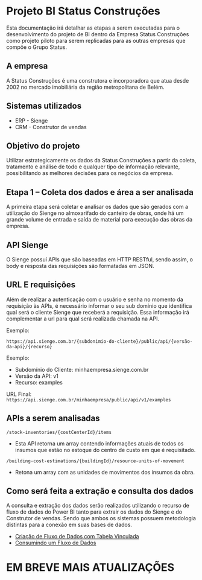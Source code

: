 # Projeto BI Status Construções

Esta documentação irá detalhar as etapas a serem executadas para o desenvolvimento do projeto de BI dentro da Empresa Status Construções como projeto piloto para serem replicadas para as outras empresas que compõe o Grupo Status.

## A empresa
A Status Construções é uma construtora e incorporadora que atua desde 2002 no mercado imobiliária da região metropolitana de Belém.

## Sistemas utilizados
* ERP - Sienge
* CRM - Construtor de vendas

## Objetivo do projeto
Utilizar estrategicamente os dados da Status Construções a partir da coleta, tratamento e análise de todo e qualquer tipo de informação relevante, possibilitando as melhores decisões para os negócios da empresa.

## Etapa 1 – Coleta dos dados e área a ser analisada
A primeira etapa será coletar e analisar os dados que são gerados com a utilização do Sienge no almoxarifado do canteiro de obras, onde há um grande volume de entrada e saída de material para execução das obras da empresa.

## API Sienge
O Sienge possuí APIs que são baseadas em HTTP RESTful, sendo assim, o body e resposta das requisições são formatadas em JSON.

## URL E requisições

Além de realizar a autenticação com o usuário e senha no momento da requisição às APIs, é necessário informar o seu sub domínio que identifica qual será o cliente Sienge que receberá a requisição. Essa informação irá complementar a url para qual será realizada chamada na API.

Exemplo:

`https://api.sienge.com.br/{subdonimio-do-cliente}/public/api/{versão-da-api}/{recurso}`

Exemplo:

* Subdomínio do Cliente: minhaempresa.sienge.com.br
* Versão da API: v1
* Recurso: examples

URL Final: `https://api.sienge.com.br/minhaempresa/public/api/v1/examples`

## APIs a serem analisadas
`/stock-inventories/{costCenterId}/items`

* Esta API retorna um array contendo informações atuais de todos os insumos que estão no estoque do centro de custo em que é requisitado.

`/building-cost-estimations/{buildingId}/resource-units-of-movement`

* Retona um array com as unidades de movimentos dos insumos da obra.

## Como será feita a extração e consulta dos dados

A consulta e extração dos dados serão realizados utilizando o recurso de fluxo de dados do Power BI tanto para extrair os dados do Sienge e do Construtor de vendas. Sendo que ambos os sistemas possuem metodologia distintas para a conexão em suas bases de dados.

* [Criação de Fluxo de Dados com Tabela Vinculada](fluxo-de-dados.md)
* [Consumindo um Fluxo de Dados](https://learn.microsoft.com/pt-br/power-bi/transform-model/dataflows/dataflows-configure-consume#consuming-a-dataflow)

# EM BREVE MAIS ATUALIZAÇÕES
